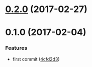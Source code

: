 <a name="0.2.0"></a>
# [0.2.0](https://github.com/christophehurpeau/babel-preset-pob-react/compare/v0.1.0...v0.2.0) (2017-02-27)



<a name="0.1.0"></a>
# 0.1.0 (2017-02-04)


### Features

* first commit ([4cfd2d3](https://github.com/christophehurpeau/babel-preset-pob-react/commit/4cfd2d3))
